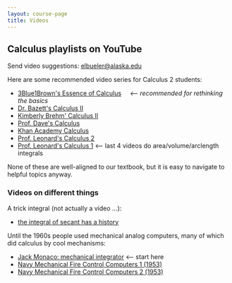 ```yaml
---
layout: course-page
title: Videos
---
```


## Calculus playlists on YouTube

Send video suggestions: [elbueler@alaska.edu](mailto:elbueler@alaska.edu)

Here are some recommended video series for Calculus 2 students:

  * [3Blue1Brown's Essence of Calculus](https://www.youtube.com/playlist?list=PLZHQObOWTQDMsr9K-rj53DwVRMYO3t5Yr) &nbsp; &nbsp; <i><-- recommended for rethinking the basics</i>
  * [Dr. Bazett's Calculus II](https://www.youtube.com/playlist?list=PLHXZ9OQGMqxc4ySKTIW19TLrT91Ik9M4n)
  * [Kimberly Brehm' Calculus II](https://www.youtube.com/playlist?list=PLl-gb0E4MII1OxI-BbNkEhuwPHcKxuPSg)
  * [Prof. Dave's Calculus](https://www.youtube.com/playlist?list=PLybg94GvOJ9ELZEe9s2NXTKr41Yedbw7M)
  * [Khan Academy Calculus](https://www.youtube.com/playlist?list=PL19E79A0638C8D449)
  * [Prof. Leonard's Calculus 2](https://www.youtube.com/playlist?list=PLDesaqWTN6EQ2J4vgsN1HyBeRADEh4Cw-)
  * [Prof. Leonard's Calculus 1](https://www.youtube.com/playlist?list=PLF797E961509B4EB5) <-- last 4 videos do area/volume/arclength integrals

None of these are well-aligned to our textbook, but it is easy to navigate to helpful topics anyway.

### Videos on different things

A trick integral (not actually a video ...):

  * [the integral of secant has a history](https://liorsinai.github.io/mathematics/2020/08/27/secant-mercator.html)

Until the 1960s people used mechanical analog computers, many of which did calculus by cool mechanisms:

  * [Jack Monaco: mechanical integrator](https://www.youtube.com/watch?v=s-y_lnzWQjk&t=471s) <-- start here
  * [Navy Mechanical Fire Control Computers 1 (1953)](https://www.youtube.com/watch?v=lr1uK24SND8)
  * [Navy Mechanical Fire Control Computers 2 (1953)](https://www.youtube.com/watch?v=5GZa63x3k60)
